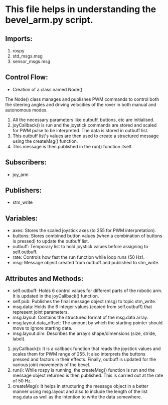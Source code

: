 # This file helps in understanding the bevel_arm.py script.

## Imports:
1. rospy
2. std_msgs.msg
3. sensor_msgs.msg

## Control Flow:
- Creation of a class named Node().

The Node() class manages and publishes PWM commands to control both the steering angles and driving velocities of the rover in both manual and autonomous modes.
1. All the necessary parameters like outbuff, buttons, etc are initialised.
2. joyCallback() is run and the joystick commands are stored and scaled for PWM pulse to be interpreted. The data is stored in outbuff list.
3. This outbuff list's values are then used to create a structured message using the createMsg() function.
4. This message is then published in the run() function itself.

## Subscribers:
- joy_arm
## Publishers:
- stm_write
## Variables:
- axes: Stores the scaled joystick axes (to 255 for PWM interpretation).
- buttons: Stores combined button values (when a combination of buttons is pressed) to update the outbuff list.
- outbuff: Temporary list to hold joystick values before assigning to self.outbuff.
- rate: Controls how fast the run function while loop runs (50 Hz).
- msg: Message object created from outbuff and published to stm_write.
## Attributes and Methods:
- self.outbuff: Holds 6 control values for different parts of the robotic arm. It is updated in the joyCallback() function.
- self.pub: Publishes the final message object (msg) to topic stm_write.
- msg.data: Holds the 6 integer values (copied from self.outbuff) that represent joint parameters.
- msg.layout: Contains the structured format of the msg.data array.
- msg.layout.data_offset: The amount by which the starting pointer should move to ignore starting data.
- msg.layout.dim: Describes the array’s shape/dimensions (size, stride, label).
1. joyCallback(): It is a callback function that reads the joystick values and scales them for PWM range of 255. It also interprets the buttons pressed and factors in their effects. Finally, outbuff is updated for the various joint movements of the bevel.
2. run(): While rospy is running, the createMsg() function is run and the message object returned is then published. This is carried out at the rate of 50 Hz.
3. createMsg(): It helps in structuring the message object in a better manner using msg.layout and also to include the length of the list msg.data as well as the intention to write the data somewhere.

